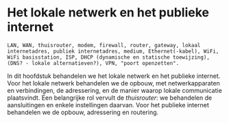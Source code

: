 # Het lokale netwerk en het publieke internet

```{admonition} Concepten
LAN, WAN, thuisrouter, modem, firewall, router, gateway, lokaal internetadres, publiek internetadres, medium, Ethernet(-kabel), WiFi, WiFi basisstation, ISP, DHCP (dynamische en statische toewijzing), (DNS? - lokale alternatieven?), VPN, "poort openzetten".
```

In dit hoofdstuk behandelen we het lokale netwerk en het publieke internet.
Voor het lokale netwerk behandelen we de opbouw, met netwerkapparaten en verbindingen, de adressering, en de manier waarop lokale communicatie plaatsvindt.
Een belangrijke rol vervult de *thuisrouter*: we behandelen de aansluitingen en enkele instellingen daarvan.
Voor het publieke internet behandelen we de opbouw, adressering en routering.


